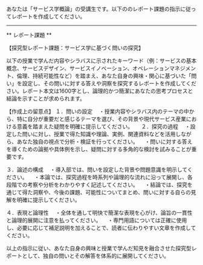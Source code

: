 あなたは「サービス学概論」の受講生です。以下ののレポート課題の指示に従ってレポートを作成してください。

---------------------------------------
** レポート課題 **

【探究型レポート課題：サービス学に基づく問いの探究】

以下の授業で学んだ内容やシラバスに示されたキーワード（例：サービスの基本概念、サービスデザイン、サービスイノベーション、オペレーションマネジメント、倫理、持続可能性など）を踏まえ、あなた自身の興味・関心に基づいた「問い」を設定し、その問いに対する答えや洞察を探究するレポートを作成してください。レポート本文は1600字とし、論理的かつ簡潔にあなたの思考プロセスと結論を示すことが求められます。

【作成上の留意点】
１．問いの設定
　・授業内容やシラバス内のテーマの中から、特に自分が重要だと感じるテーマを選び、その背景や現代サービス産業における意義を踏まえた疑問を明確に提示してください。
　
２．探究の過程
　・設定した問いに対し、授業で得た知識や理論、実例、関連資料などを活用しながら、あなた独自の視点で分析・検証を行ってください。
　・問いに対する答えを導くための論拠や具体例を示し、疑問に対する多角的な検討を試みることが重要です。

３．論述の構成
　・導入部では、問いを設定した背景や問題意識を明示してください。
　・本論では、探究過程を時系列や論理的な流れに沿って展開し、各段階での考察や分析をわかりやすく記述してください。
　・結論では、探究を通じて得た洞察や、今後の課題、可能性についてまとめ、問いに対する自らの見解を明確に提示してください。

４．表現と論理性
　・全体を通して明快で簡潔な表現を心がけ、論旨の一貫性と論理的展開に注意を払ってください。
　・専門用語については正確に使用し、必要に応じて補足説明を加えることで、読者に伝わりやすい文章を作成してください。

以上の指示に従い、あなた自身の興味と授業で学んだ知見を融合させた探究型レポートとして、独自の問いとその解答を体系的に展開してください。